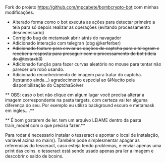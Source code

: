 Fork do projeto https://github.com/mpcabete/bombcrypto-bot com minhas modificações.

- Alterado forma como o bot executa as ações para detectar primeiro a tela para só depois realizar as operações (evitando processamento desnecessario)
- Corrigido bug de metamask abrir atrás do navagador
- Adicionado interação com telegran (obg @kerferber)
- ~~Adicionado feature para enviar as opções do captcha para o telegram e receber a resposta para proseguir com o processamento do bot (ideia do @testaxb3)~~
- Adicionado função para fazer curvas aleatório no mouse para tentar não parecer um robô usando.
- Adicionado reconhecimento de imagem para tratar do captcha. (testando ainda...) agradecimento especial ao @Nucito pela disponibilização do CaptchaSolver

** OBS: caso o bot não clique em algum lugar você precisa alterar a imagem correspondente na pasta targets, com certeza vai ter alguma diferença do seu. Por exemplo eu utilizo background escuro e metamask em ingles....**

** É bom gostarem de ler. tem um arquivo LEIAME dentro da pasta train_model com o que precisa fazer.**

Para rodar é necessario instalar o tesseract e apontar o local de instalação, variavel acima no main(). Também pode simplesmentar apagar as referencias do tesseract, caso esteja tendo problemas, e enviar apenas uma print das coins. o tesseract está sendo usado apenas pra ler a imagem e descobrir o saldo de bcoins.
